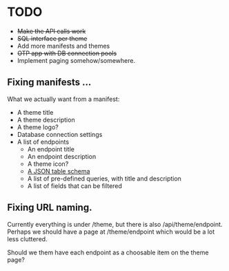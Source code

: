 # TODO

* ~~Make the API calls work~~
* ~~SQL interface per theme~~
* Add more manifests and themes
* ~~OTP app with DB connection pools~~
* Implement paging somehow/somewhere.



## Fixing manifests ...


What we actually want from a manifest:

* A theme title 
* A theme description
* A theme logo?
* Database connection settings
* A list of endpoints
	* An endpoint title 
	* An endpoint description
	* A theme icon?
	* [A JSON table schema](http://dataprotocols.org/json-table-schema/)
	* A list of pre-defined queries, with title and description
	* A list of fields that can be filtered

	
## Fixing URL naming.

Currently everything is under /theme, but there is also /api/theme/endpoint.  Perhaps we should have a page at /theme/endpoint which would be a lot less cluttered.

Should we them have each endpoint as a choosable item on the theme page?

